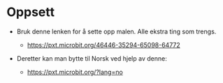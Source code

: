 # Oppsett

* Bruk denne lenken for å sette opp malen. Alle ekstra ting som trengs.
  * https://pxt.microbit.org/46446-35294-65098-64772

* Deretter kan man bytte til Norsk ved hjelp av denne:
  * https://pxt.microbit.org/?lang=no
